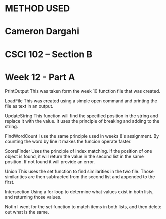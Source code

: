 #   METHOD USED
#   Cameron Dargahi
#  ​CSCI 102 – Section B
#   Week 12 - Part A

PrintOutput
This was taken form the week 10 function file that was created. 

LoadFile
This was created using a simple open command and printing the file as text in an output.

UpdateString
This function will find the specified position in the string and replace it with the value. It uses the principle of breaking and adding to the string. 

FindWordCount
I use the same principle used in weeks 8's assignment. By counting the word by line it makes the funcion operate faster. 

ScoreFinder
Uses the principle of index matching. If the position of one object is found, it will return the value in the second list in the same position. If not found it will provide an error. 

Union
This uses the set function to find similarities in the two file. Those similarities are then subtracted from the second list and appended to the first. 

Intersection
Using a for loop to determine what values exist in both lists, and returning those values. 

NotIn
I went for the set function to match items in both lists, and then delete out what is the same. 